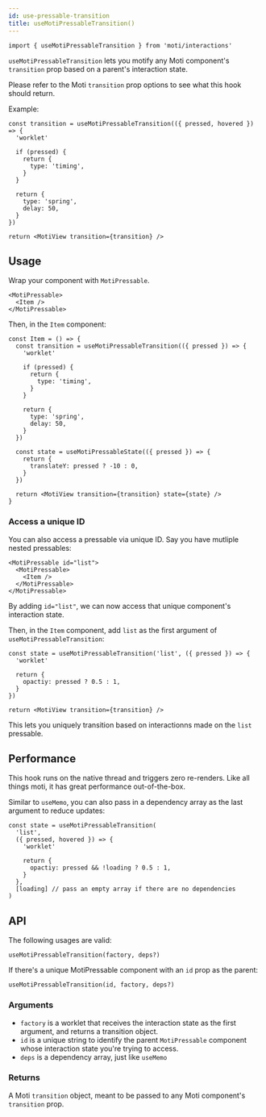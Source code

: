 ```yaml
---
id: use-pressable-transition
title: useMotiPressableTransition()
---
```


```tsx
import { useMotiPressableTransition } from 'moti/interactions'
```

`useMotiPressableTransition` lets you motify any Moti component's `transition` prop based on a parent's interaction state.

Please refer to the Moti `transition` prop options to see what this hook should return.

Example:

```tsx
const transition = useMotiPressableTransition(({ pressed, hovered }) => {
  'worklet'

  if (pressed) {
    return {
      type: 'timing',
    }
  }

  return {
    type: 'spring',
    delay: 50,
  }
})

return <MotiView transition={transition} />
```

## Usage

Wrap your component with `MotiPressable`.

```tsx
<MotiPressable>
  <Item />
</MotiPressable>
```

Then, in the `Item` component:

```tsx
const Item = () => {
  const transition = useMotiPressableTransition(({ pressed }) => {
    'worklet'

    if (pressed) {
      return {
        type: 'timing',
      }
    }

    return {
      type: 'spring',
      delay: 50,
    }
  })
  
  const state = useMotiPressableState(({ pressed }) => {
    return {
      translateY: pressed ? -10 : 0,
    }
  })

  return <MotiView transition={transition} state={state} />
}
```

### Access a unique ID

You can also access a pressable via unique ID. Say you have mutliple nested pressables:

```tsx
<MotiPressable id="list">
  <MotiPressable>
    <Item />
  </MotiPressable>
</MotiPressable>
```

By adding `id="list"`, we can now access that unique component's interaction state.

Then, in the `Item` component, add `list` as the first argument of `useMotiPressableTransition`:

```tsx
const state = useMotiPressableTransition('list', ({ pressed }) => {
  'worklet'

  return {
    opactiy: pressed ? 0.5 : 1,
  }
})

return <MotiView transition={transition} />
```

This lets you uniquely transition based on interactionns made on the `list` pressable.

## Performance

This hook runs on the native thread and triggers zero re-renders. Like all things moti, it has great performance out-of-the-box.

Similar to `useMemo`, you can also pass in a dependency array as the last argument to reduce updates:

```tsx
const state = useMotiPressableTransition(
  'list',
  ({ pressed, hovered }) => {
    'worklet'

    return {
      opactiy: pressed && !loading ? 0.5 : 1,
    }
  },
  [loading] // pass an empty array if there are no dependencies
)
```

## API

The following usages are valid:

```tsx
useMotiPressableTransition(factory, deps?)
```

If there's a unique MotiPressable component with an `id` prop as the parent:

```tsx
useMotiPressableTransition(id, factory, deps?)
```

### Arguments

- `factory` is a worklet that receives the interaction state as the first argument, and returns a transition object.
- `id` is a unique string to identify the parent `MotiPressable` component whose interaction state you're trying to access.
- `deps` is a dependency array, just like `useMemo`

### Returns

A Moti `transition` object, meant to be passed to any Moti component's `transition` prop.
